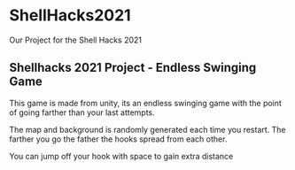 # ShellHacks2021
Our Project for the Shell Hacks 2021


Shellhacks 2021 Project - Endless Swinging Game
------------------------------------------------------------
This game is made from unity, its an endless swinging game with the point
of going farther than your last attempts.

The map and background is randomly generated each time you restart.
The farther you go the father the hooks spread from each other.

You can jump off your hook with space to gain extra distance
